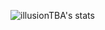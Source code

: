 ![illusionTBA's stats](https://github-readme-stats.vercel.app/api?username=illusionTBA&show_icons=true&theme=monokai)
